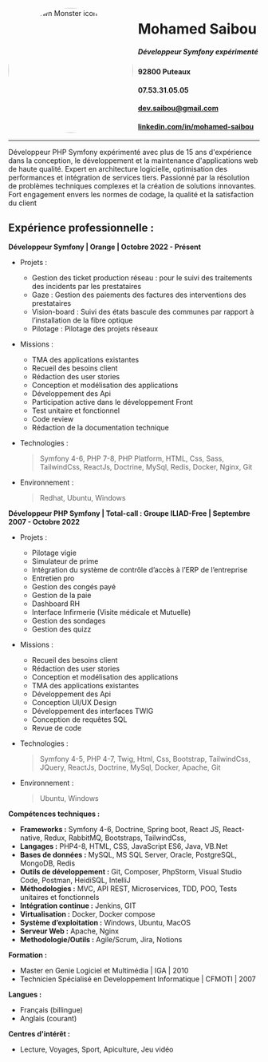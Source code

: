 <style>h1 { border-bottom: 0; } </style>
<img src="https://media.licdn.com/dms/image/D4E03AQEz5S8WWfnT-A/profile-displayphoto-shrink_400_400/0/1689638952199?e=1698278400&v=beta&t=cN7uN8NcuwdbkllmCp63BtTJnHOGWXl0nzAIlVO1CKY"
     alt="Markdown Monster icon"
     style="float: left; margin-right: 10px;width:250px;
  border-radius: 50%;" />
# Mohamed Saibou #
##### Développeur Symfony expérimenté #####
#### 92800 Puteaux ####
#### 07.53.31.05.05 ####
#### dev.saibou@gmail.com ####
#### [linkedin.com/in/mohamed-saibou](http://www.linkedin.com/in/mohamed-saibou) ####

___


Développeur PHP Symfony expérimenté avec plus de 15 ans d'expérience dans la conception, le développement et la maintenance d'applications web de haute qualité. Expert en architecture logicielle, optimisation des performances et intégration de services tiers. Passionné par la résolution de problèmes techniques complexes et la création de solutions innovantes. Fort engagement envers les normes de codage, la qualité et la satisfaction du client

## Expérience professionnelle : ##

**Développeur Symfony | Orange | Octobre 2022 - Présent**
- Projets :
    - Gestion des ticket production réseau : pour le suivi des traitements des incidents par les prestataires
    - Gaze : Gestion des paiements des factures des interventions des prestataires
    - Vision-board : Suivi des états bascule des communes par rapport à l’installation de la fibre optique
    - Pilotage : Pilotage des projets réseaux

- Missions :
	- TMA des applications existantes
	- Recueil des besoins client
	- Rédaction des user stories
	- Conception et modélisation des applications
	- Développement des Api
	- Participation active dans le développement Front
	- Test unitaire et fonctionnel
	- Code review
	- Rédaction de la documentation technique

- Technologies : 
    > Symfony 4-6, PHP 7-8, PHP Platform, HTML, Css, Sass, TailwindCss, ReactJs, Doctrine, MySql, Redis, Docker, Nginx, Git
- Environnement : 
    > Redhat, Ubuntu, Windows


**Développeur PHP Symfony | Total-call : Groupe ILIAD-Free | Septembre 2007 - Octobre 2022**
- Projets :
    - Pilotage vigie
	- Simulateur de prime
	- Intégration du système de contrôle d’accès à l’ERP de l’entreprise
	- Entretien pro
	- Gestion des congés payé
    - Gestion de la paie
	- Dashboard RH
	- Interface Infirmerie (Visite médicale et Mutuelle)
	- Gestion des sondages
	- Gestion des quizz


- Missions :
	- Recueil des besoins client
	- Rédaction des user stories
	- Conception et modélisation des applications
	- TMA des applications existantes
	- Développement des Api
	- Conception UI/UX Design
	- Développement des interfaces TWIG
	- Conception de requêtes SQL
	- Revue de code 
 


- Technologies : 
    > Symfony 4-5, PHP 4-7, Twig, Html, Css, Bootstrap, TailwindCss, JQuery, ReactJs, Doctrine, MySql, Docker, Apache, Git
- Environnement : 
    > Ubuntu, Windows

**Compétences techniques :**
- **Frameworks :** Symfony 4-6, Doctrine, Spring boot, React JS, React-native, Redux, RabbitMQ, Bootstraps, TailwindCss, 
- **Langages :** PHP4-8, HTML, CSS, JavaScript ES6, Java, VB.Net
- **Bases de données :** MySQL, MS SQL Server, Oracle, PostgreSQL, MongoDB, Redis
- **Outils de développement :** Git, Composer, PhpStorm, Visual Studio Code, Postman, HeidiSQL, IntelliJ
- **Méthodologies :** MVC, API REST, Microservices, TDD, POO, Tests unitaires et fonctionnels
- **Intégration continue :** Jenkins, GIT
- **Virtualisation :** Docker, Docker compose
- **Système d’exploitation :** Windows, Ubuntu, MacOS
- **Serveur Web :** Apache, Nginx
- **Methodologie/Outils :** Agile/Scrum, Jira, Notions

**Formation :**
- Master en Genie Logiciel et Multimédia | IGA | 2010
- Technicien Spécialisé en Developpement Informatique | CFMOTI | 2007

**Langues :**
- Français (billingue)
- Anglais (courant)

**Centres d'intérêt :**
- Lecture, Voyages, Sport, Apiculture, Jeu vidéo



